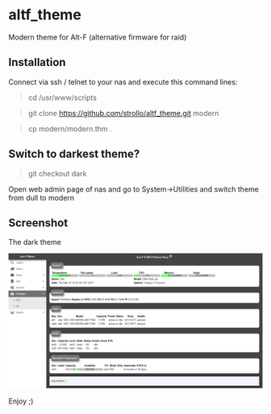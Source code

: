 # altf_theme
Modern theme for Alt-F (alternative firmware for raid)

Installation 
-----------------------------
Connect via ssh / telnet to your nas and execute this command lines:

> cd /usr/www/scripts

> git clone https://github.com/strollo/altf_theme.git modern

> cp modern/modern.thm .

Switch to darkest theme?
-----------------------------
> git checkout dark

Open web admin page of nas and go to System->Utilities and switch theme from dull to modern

Screenshot
-----------------------------

The dark theme 

<img src="screens/dark.png">


Enjoy
   ;)
   
